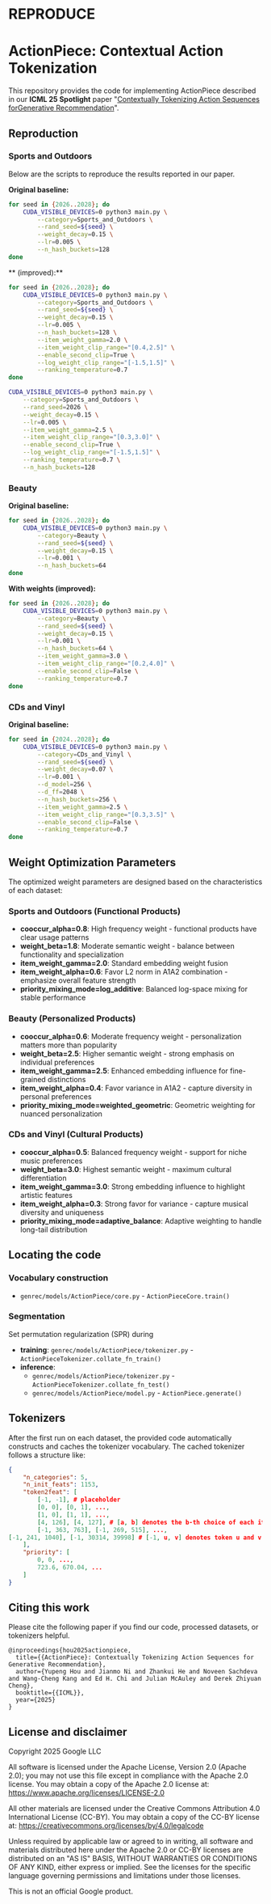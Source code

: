 # REPRODUCE
# ActionPiece: Contextual Action Tokenization

This repository provides the code for implementing ActionPiece described in our
**ICML 25 Spotlight** paper "[Contextually Tokenizing Action Sequences forGenerative Recommendation](https://arxiv.org/abs/2502.13581)".

## Reproduction

### Sports and Outdoors

Below are the scripts to reproduce the results reported in our paper.

**Original baseline:**
```bash
for seed in {2026..2028}; do
    CUDA_VISIBLE_DEVICES=0 python3 main.py \
        --category=Sports_and_Outdoors \
        --rand_seed=${seed} \
        --weight_decay=0.15 \
        --lr=0.005 \
        --n_hash_buckets=128
done
```

** (improved):**
```bash
for seed in {2026..2028}; do
    CUDA_VISIBLE_DEVICES=0 python3 main.py \
        --category=Sports_and_Outdoors \
        --rand_seed=${seed} \
        --weight_decay=0.15 \
        --lr=0.005 \
        --n_hash_buckets=128 \
        --item_weight_gamma=2.0 \
        --item_weight_clip_range="[0.4,2.5]" \
        --enable_second_clip=True \
        --log_weight_clip_range="[-1.5,1.5]" \
        --ranking_temperature=0.7
done
```
```bash
CUDA_VISIBLE_DEVICES=0 python3 main.py \
    --category=Sports_and_Outdoors \
    --rand_seed=2026 \
    --weight_decay=0.15 \
    --lr=0.005 \
    --item_weight_gamma=2.5 \
    --item_weight_clip_range="[0.3,3.0]" \
    --enable_second_clip=True \
    --log_weight_clip_range="[-1.5,1.5]" \
    --ranking_temperature=0.7 \
    --n_hash_buckets=128
```


### Beauty

**Original baseline:**
```bash
for seed in {2026..2028}; do
    CUDA_VISIBLE_DEVICES=0 python3 main.py \
        --category=Beauty \
        --rand_seed=${seed} \
        --weight_decay=0.15 \
        --lr=0.001 \
        --n_hash_buckets=64
done
```

**With  weights (improved):**
```bash
for seed in {2026..2028}; do
    CUDA_VISIBLE_DEVICES=0 python3 main.py \
        --category=Beauty \
        --rand_seed=${seed} \
        --weight_decay=0.15 \
        --lr=0.001 \
        --n_hash_buckets=64 \
        --item_weight_gamma=3.0 \
        --item_weight_clip_range="[0.2,4.0]" \
        --enable_second_clip=False \
        --ranking_temperature=0.7
done
```


### CDs and Vinyl

**Original baseline:**
```bash
for seed in {2024..2028}; do
    CUDA_VISIBLE_DEVICES=0 python3 main.py \
        --category=CDs_and_Vinyl \
        --rand_seed=${seed} \
        --weight_decay=0.07 \
        --lr=0.001 \
        --d_model=256 \
        --d_ff=2048 \
        --n_hash_buckets=256 \
        --item_weight_gamma=2.5 \
        --item_weight_clip_range="[0.3,3.5]" \
        --enable_second_clip=False \
        --ranking_temperature=0.7
done
```

## Weight Optimization Parameters

The optimized weight parameters are designed based on the characteristics of each dataset:

### Sports and Outdoors (Functional Products)
- **cooccur_alpha=0.8**: High frequency weight - functional products have clear usage patterns
- **weight_beta=1.8**: Moderate semantic weight - balance between functionality and specialization
- **item_weight_gamma=2.0**: Standard embedding weight fusion
- **item_weight_alpha=0.6**: Favor L2 norm in A1A2 combination - emphasize overall feature strength
- **priority_mixing_mode=log_additive**: Balanced log-space mixing for stable performance

### Beauty (Personalized Products)
- **cooccur_alpha=0.6**: Moderate frequency weight - personalization matters more than popularity
- **weight_beta=2.5**: Higher semantic weight - strong emphasis on individual preferences
- **item_weight_gamma=2.5**: Enhanced embedding influence for fine-grained distinctions
- **item_weight_alpha=0.4**: Favor variance in A1A2 - capture diversity in personal preferences
- **priority_mixing_mode=weighted_geometric**: Geometric weighting for nuanced personalization

### CDs and Vinyl (Cultural Products)
- **cooccur_alpha=0.5**: Balanced frequency weight - support for niche music preferences
- **weight_beta=3.0**: Highest semantic weight - maximum cultural differentiation
- **item_weight_gamma=3.0**: Strong embedding influence to highlight artistic features
- **item_weight_alpha=0.3**: Strong favor for variance - capture musical diversity and uniqueness
- **priority_mixing_mode=adaptive_balance**: Adaptive weighting to handle long-tail distribution

## Locating the code

### Vocabulary construction

* `genrec/models/ActionPiece/core.py` - `ActionPieceCore.train()`

### Segmentation

Set permutation regularization (SPR) during

* **training**: `genrec/models/ActionPiece/tokenizer.py` - `ActionPieceTokenizer.collate_fn_train()`
* **inference**:
    * `genrec/models/ActionPiece/tokenizer.py` - `ActionPieceTokenizer.collate_fn_test()`
    * `genrec/models/ActionPiece/model.py` - `ActionPiece.generate()`

## Tokenizers

After the first run on each dataset, the provided code automatically constructs
and caches the tokenizer vocabulary. The cached tokenizer follows a structure
like:

```json
{
    "n_categories": 5,
    "n_init_feats": 1153,
    "token2feat": [
        [-1, -1], # placeholder
        [0, 0], [0, 1], ...,
        [1, 0], [1, 1], ...,
        [4, 126], [4, 127], # [a, b] denotes the b-th choice of each item's a-th feature
        [-1, 363, 763], [-1, 269, 515], ...,
[-1, 241, 1040], [-1, 30314, 39998] # [-1, u, v] denotes token u and v are merged into a new token
    ],
    "priority": [
        0, 0, ...,
        723.6, 670.04, ...
    ]
}
```

## Citing this work

Please cite the following paper if you find our code, processed datasets, or
tokenizers helpful.

```
@inproceedings{hou2025actionpiece,
  title={{ActionPiece}: Contextually Tokenizing Action Sequences for Generative Recommendation},
  author={Yupeng Hou and Jianmo Ni and Zhankui He and Noveen Sachdeva and Wang-Cheng Kang and Ed H. Chi and Julian McAuley and Derek Zhiyuan Cheng},
  booktitle={{ICML}},
  year={2025}
}
```

## License and disclaimer

Copyright 2025 Google LLC

All software is licensed under the Apache License, Version 2.0 (Apache 2.0);
you may not use this file except in compliance with the Apache 2.0 license.
You may obtain a copy of the Apache 2.0 license at:
https://www.apache.org/licenses/LICENSE-2.0

All other materials are licensed under the Creative Commons Attribution 4.0
International License (CC-BY). You may obtain a copy of the CC-BY license at:
https://creativecommons.org/licenses/by/4.0/legalcode

Unless required by applicable law or agreed to in writing, all software and
materials distributed here under the Apache 2.0 or CC-BY licenses are
distributed on an "AS IS" BASIS, WITHOUT WARRANTIES OR CONDITIONS OF ANY KIND,
either express or implied. See the licenses for the specific language governing
permissions and limitations under those licenses.

This is not an official Google product.
